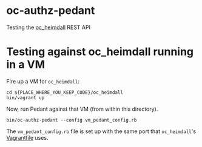 oc-authz-pedant
===============

Testing the [oc_heimdall][] REST API

# Testing against oc_heimdall running in a VM

Fire up a VM for `oc_heimdall`:

```
cd ${PLACE_WHERE_YOU_KEEP_CODE}/oc_heimdall
bin/vagrant up
```

Now, run Pedant against that VM (from within this directory).

```
bin/oc-authz-pedant --config vm_pedant_config.rb
```

The `vm_pedant_config.rb` file is set up with the same port that
`oc_heimdall`'s [Vagrantfile][] uses.

[oc_heimdall]:https://github.com/opscode/oc_heimdall
[Vagrantfile]:https://github.com/opscode/oc_heimdall/blob/master/Vagrantfile
